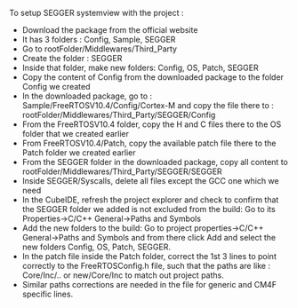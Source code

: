 To setup SEGGER systemview with the project :

- Download the package from the official website
- It has 3 folders : Config, Sample, SEGGER
- Go to rootFolder/Middlewares/Third_Party
- Create the folder : SEGGER
- Inside that folder, make new folders: Config, OS, Patch, SEGGER
- Copy the content of Config from the downloaded package to the folder Config we created
- In the downloaded package, go to : Sample/FreeRTOSV10.4/Config/Cortex-M and copy the file there to : rootFolder/Middlewares/Third_Party/SEGGER/Config
- From the FreeRTOSV10.4 folder, copy the H and C files there to the OS folder that we created earlier
- From FreeRTOSV10.4/Patch, copy the available patch file there to the Patch folder we created earlier
- From the SEGGER folder in the downloaded package, copy all content to rootFolder/Middlewares/Third_Party/SEGGER/SEGGER
- Inside SEGGER/Syscalls, delete all files except the GCC one which we need
- In the CubeIDE, refresh the project explorer and check to confirm that the SEGGER folder we added is not excluded from the build: Go to its Properties->C/C++ General->Paths and Symbols
- Add the new folders to the build: Go to project properties->C/C++ General->Paths and Symbols and from there click Add and select the new folders Config, OS, Patch, SEGGER.
- In the patch file inside the Patch folder, correct the 1st 3 lines to point correctly to the FreeRTOSConfig.h file, such that the paths are like : Core/Inc/.. or new/Core/Inc to match out project paths.
- Similar paths corrections are needed in the file for generic and CM4F specific lines.
